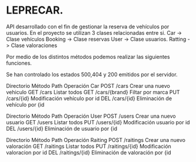 # LEPRECAR.



API desarrollado con el fin de gestionar la reserva de vehículos por usuarios.
En el proyecto se utilizan 3 clases relacionadas entre si.
Car -> Clase vehículos
Booking -> Clase reservas
User -> Clase usuarios.
Ratting -> Clase valoraciones

Por medio de los distintos métodos podemos realizar las siguientes funciones.

Se han controlado los estados 500,404 y 200 emitidos por el servidor.

Directorio	Método	Path	Operación
Car	POST	/cars	Crear una nuevo vehiculo
GET	/cars	Listar todos
GET 	/cars/{brand}	Filtar por marca
PUT	/cars/{id}	Modificación vehículo por id
DEL	/cars/{id}	Eliminación de vehículo por {id


Directorio	Método	Path	Operación
User	POST	/users	Crear una nuevo usuario
GET	/users	Listar todos
PUT	/users/{id}	Modificación usuario por id
DEL	/users/{id}	Eliminación de usuario por {id


Directorio	Método	Path	Operación
Raiting	POST	/raitings	Crear una nuevo valoración
GET	/raitings	Listar todos
PUT	/raitings/{id}	Modificación valoracion por id
DEL	/raitings/{id}	Eliminación de valoración por {id




